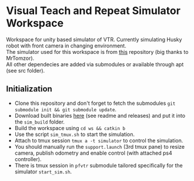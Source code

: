 # Visual Teach and Repeat Simulator Workspace
Workspace for unity based simulator of VTR. Currently simulating Husky robot with front camera in changing environment. \
The simulator used for this workspace is from [this](https://github.com/MrTomzor/navigation_unity_testbed) repository (big thanks to MrTomzor). \
All other dependecies are added via submodules or available through apt (see src folder).

## Initialization
- Clone this repository and don't forget to fetch the submodules `git submodule init && git submodule update`.
- Download built binaries [here](https://github.com/MrTomzor/navigation_unity_testbed) (see readme and releases) and put it into the `sim_build` folder.
- Build the workspace using `cd ws && catkin b`
- Use the script `sim_tmux.sh` to start the simulation.
- Attach to tmux session `tmux a -t simulator` to control the simulation.
- You should manually run the `support.launch` (3rd tmux pane) to resize camera, publish odometry and enable control (with attached ps4 controller).
- There is tmux session in `pfvtr` submodule tailored specifically for the simulator `start_sim.sh`.
